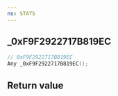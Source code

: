 ```yaml
---
ns: STATS
---
```

## _0xF9F2922717B819EC

```c
// 0xF9F2922717B819EC
Any _0xF9F2922717B819EC();
```


## Return value
